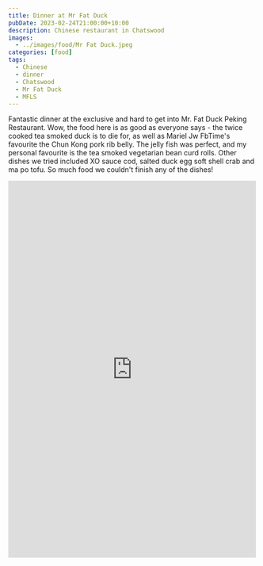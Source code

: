 ```yaml
---
title: Dinner at Mr Fat Duck
pubDate: 2023-02-24T21:00:00+10:00
description: Chinese restaurant in Chatswood
images:
  - ../images/food/Mr Fat Duck.jpeg
categories: [food]
tags:
  - Chinese
  - dinner
  - Chatswood
  - Mr Fat Duck
  - MFLS
---
```


Fantastic dinner at the exclusive and hard to get into Mr. Fat Duck Peking Restaurant. Wow, the food here is as good as everyone says - the twice cooked tea smoked duck is to die for, as well as Mariel Jw FbTime's favourite the Chun Kong pork rib belly. The jelly fish was perfect, and my personal favourite is the tea smoked vegetarian bean curd rolls. Other dishes we tried included XO sauce cod, salted duck egg soft shell crab and ma po tofu. So much food we couldn't finish any of the dishes!

<iframe src="https://www.facebook.com/plugins/post.php?href=https%3A%2F%2Fwww.facebook.com%2Fchris1.tham%2Fposts%2Fpfbid02ZqQPh9d88EbJCijFYb45H4GNe94tYzWm1LfcpToMgWwkf8nBLUouR1QLYaGyFnV6l&show_text=true&width=500" width="500" height="761" style="border:none;overflow:hidden" scrolling="no" frameborder="0" allowfullscreen="true" allow="autoplay; clipboard-write; encrypted-media; picture-in-picture; web-share"></iframe>
